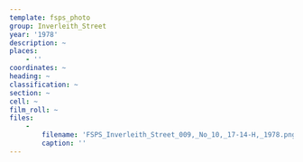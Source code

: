 ```yaml
---
template: fsps_photo
group: Inverleith_Street
year: '1978'
description: ~
places:
    - ''
coordinates: ~
heading: ~
classification: ~
section: ~
cell: ~
film_roll: ~
files:
    -
        filename: 'FSPS_Inverleith_Street_009,_No_10,_17-14-H,_1978.png'
        caption: ''
---
```

